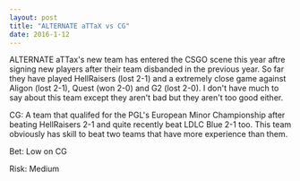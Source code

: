 ```yaml
---
layout: post
title: "ALTERNATE aTTaX vs CG"
date: 2016-1-12
---
```


ALTERNATE aTTax's new team has entered the CSGO scene this year aftre signing new players after their team disbanded in the previous year.
So far they have played HellRaisers (lost 2-1) and a extremely close game against Aligon (lost 2-1), Quest (won 2-0) and G2 (lost 2-0).
I don't have much to say about this team except they aren't bad but they aren't too good either.

CG: A team that qualifed for the PGL's European Minor Championship after beating HellRaisers 2-1 and quite recently beat LDLC Blue 2-1 too.
This team obviously has skill to beat two teams that have more experience than them.

Bet: Low on CG

Risk: Medium
